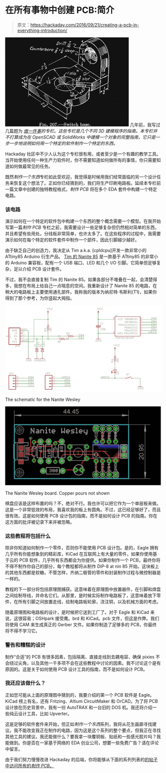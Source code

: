 # 在所有事物中创建 PCB:简介

> 原文：<https://hackaday.com/2016/09/21/creating-a-pcb-in-everything-introduction/>

[![engineering-drawing](img/fd0c3a180c9e5ab20b38e591ee9ecf77.png)](https://hackaday.com/wp-content/uploads/2016/09/engineering-drawing.png) 几年前，我写过几篇题为 *[做一件事](http://hackaday.com/2014/01/22/3d-printering-making-a-thing-in-autodesk-123d/)的专栏。这些专栏是几个不同 3D 建模程序的指南。本专栏并不打算成为在 OpenSCAD 或 SolidWorks 中建模一个对象的完整指南，它只是一步一步地说明如何用一个特定的软件制作一个特定的东西。*

Hackaday 社区中不少人认为这个专栏很有用，或者至少是一个有趣的教学工具。当开始使用任何一种生产力软件时，你不需要知道如何做所有的事情，你只需要知道如何做最常见的任务。

既然*制作一个东西*专栏如此受欢迎，我觉得是时候用我们经常面临的另一个设计任务来恢复这个想法了。正如你已经猜到的，我们将生产印刷电路板。延续本专栏前一篇文章中创建的独特教程格式，*制作 PCB* 将在多个 EDA 套件中构建一个特定电路。

### 该电路

演示如何在一个特定的软件包中构建一个东西的整个概念需要一个模型。在我开始写第一篇*制作 PCB* 专栏之前，我需要设计一些足够复杂但仍然相对简单的东西，并且希望有些用处。分线板非常简单，也许太多了。在这些程序的过程中，我需要演示如何在每个特定的软件套件中制作一个部件，因此引脚越少越好。

由于缺乏自己的创造力，我决定从 Tim a.k.a. [cpldcpu]开发一款非常小的 ATtiny85 Arduino 衍生产品。 [Tim 的 Nanite 85](https://cpldcpu.wordpress.com/2014/04/25/the-nanite-85/) 是一款基于 ATtiny85 的非常小的 Arduino 兼容板，配有一个 USB 端口、LED 和几个 I/O 引脚。它简单但足够复杂，足以介绍 PCB 设计套件。

不过，我不会直接复制 Tim 的 Nanite 85。如果各部分不堆叠在一起，会清楚得多，我想在布局上给自己一点喘息的空间。我重新设计了 Nanite 85 的电路，在稍大的电路板上主要使用通孔部件。我称我的版本为纳尼特·韦斯利(T1)，如果你得到了那个参考，为你竖起大拇指。

[![ThingPCBSch](img/4e75d192739b533f820de54fa716e56e.png)](https://hackaday.com/wp-content/uploads/2016/08/thingpcbsch.png)

The schematic for the Nanite Wesley

[![naniteboard](img/f8cd1b2eaf8d411e05d42fdadbf2be29.png)](https://hackaday.com/wp-content/uploads/2016/09/naniteboard.png)

The Nanite Wesley board. Copper pours not shown

棋盘应该是这样布置的吗？不，绝对不行。我也许可以把它作为一个单层板来做。这是一个非常低效的布局，我喜欢我的板上有圆角。不过，这已经足够好了，而且很有效。这是如何使用 PCB 设计包的指南，而不是如何设计 PCB 的指南。你在这方面的批评被记录下来并被忽略。

### 这些教程将包括什么

除非你知道如何制作一个零件，否则你不能使用 PCB 设计包。是的，Eagle 拥有几乎所有你能想象到的精彩库，KiCad 在互联网上有大量的零件，如果你使用基于云的 PCB 软件，几乎所有东西都会为你提供。如果你制作一个 PCB，最终你将不得不制作你自己的部分，每个教程都将从制作 DIP-8 at nin 85 开始。这块板上的其他东西都是软糖。不管怎样，齐纳二极管的零件和封装制作过程与微控制器是一样的。

教程的下一部分将包括原理图捕获。这意味着在原理图中放置器件，在引脚和焊盘之间绘制导线，并命名它们。从那里，是时候实际制作电路板了，这意味着放下零件，在所有引脚之间放置走线，绘制电路板轮廓，浇注铜，以及机械方面的考虑。

随着原理图和电路板的设计，是时候把它送到工厂了。对于 Eagle 和 KiCad 来说，这很容易；OSHpark 接受鹰。brd 和 KiCad。pcb 文件，但这是作弊。我们将使用 CAM 来生成真正的 Gerber 文件。如果你制造了足够多的 PCB，你最终将不得不学习它。

### 警告和糟糕的设计

制作“合适”的 PCB 有很多因素，包括隔离、直接走线到去耦电容、确保 pixies 不会绕过尖角，以及其他一千多项不会在这些教程中讨论的因素。我不讨论这个是有原因的。这是关于如何使用 PCB 设计工具的指南，而不是如何设计 PCB。

### 我还应该做什么？

正如您可能从上面的原理图中猜到的，我要介绍的第一个 PCB 软件是 Eagle。KiCad 榜上有名，还有 Fritzing、Altium CircuitMaker 和 OrCAD。为了将 PCB 设计放在历史背景中，我有一份 AutoTRAX 和一台旧的 DOS 机。我还将介绍一些纯云设计工具，比如 Upverter。

这是足够的软件套件来开始，但正如*制作一个东西*系列，我将从花生画廊寻找建议。我不能改变我正在制作的电路，因为这是这个系列的整个要点，但我正在寻找其他工具的建议。我还能做什么？要我拿一块覆铜板、贴纸和一些感光胶片吗？我能做到。你是否在一家基于网络的 EDA 创业公司，想要一些免费广告？请在评论中留言。

由于我们努力慢慢改进 Hackaday 的后端，你将能够从下面的系列列表的[的帖子中访问所有的*制作 PCB。*](http://hackaday.com/2016/09/21/creating-a-pcb-in-everything-introduction/#series-of-posts-box)